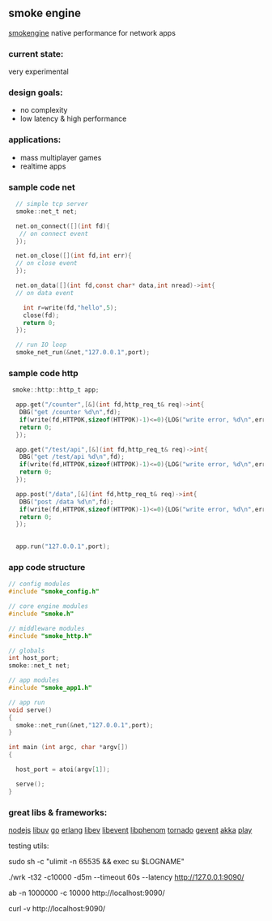 ## smoke engine

[smokengine](https://github.com/papercompute/smokengine) native performance for network apps

### current state: 

very experimental

### design goals:

* no complexity
* low latency & high performance

### applications:

* mass multiplayer games
* realtime apps

### sample code net

```c
  // simple tcp server
  smoke::net_t net;

  net.on_connect([](int fd){
   // on connect event
  });

  net.on_close([](int fd,int err){
  // on close event
  });

  net.on_data([](int fd,const char* data,int nread)->int{
  // on data event

    int r=write(fd,"hello",5);
    close(fd);
    return 0; 
  });

  // run IO loop
  smoke_net_run(&net,"127.0.0.1",port);

```

### sample code http

```c
 smoke::http::http_t app;

  app.get("/counter",[&](int fd,http_req_t& req)->int{
   DBG("get /counter %d\n",fd);
   if(write(fd,HTTPOK,sizeof(HTTPOK)-1)<=0){LOG("write error, %d\n",errno);}
   return 0;
  }); 

  app.get("/test/api",[&](int fd,http_req_t& req)->int{
   DBG("get /test/api %d\n",fd);
   if(write(fd,HTTPOK,sizeof(HTTPOK)-1)<=0){LOG("write error, %d\n",errno);}
   return 0;
  }); 

  app.post("/data",[&](int fd,http_req_t& req)->int{
   DBG("post /data %d\n",fd);
   if(write(fd,HTTPOK,sizeof(HTTPOK)-1)<=0){LOG("write error, %d\n",errno);}
   return 0;
  }); 

   
  app.run("127.0.0.1",port);

```

### app code structure

```c
// config modules
#include "smoke_config.h"

// core engine modules
#include "smoke.h"

// middleware modules
#include "smoke_http.h"

// globals
int host_port;
smoke::net_t net;

// app modules
#include "smoke_app1.h"

// app run
void serve()
{
  smoke::net_run(&net,"127.0.0.1",port);  
}

int main (int argc, char *argv[])
{

  host_port = atoi(argv[1]);

  serve();
}

```

### great libs & frameworks:

[nodejs](https://github.com/joyent/node) [libuv](https://github.com/joyent/libuv)
[go](http://golang.org) [erlang](http://www.erlang.org/)
[libev](http://software.schmorp.de/pkg/libev.html) [libevent](http://libevent.org/) [libphenom](http://facebook.github.io/libphenom/)
[tornado](http://www.tornadoweb.org)
[gevent](http://www.gevent.org)
[akka](http://akka.io/)
[play](http://www.playframework.com)






testing utils:

sudo sh -c "ulimit -n 65535 && exec su $LOGNAME"

./wrk -t32 -c10000 -d5m --timeout 60s --latency http://127.0.0.1:9090/

ab -n 1000000 -c 10000 http://localhost:9090/

curl -v http://localhost:9090/

